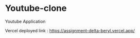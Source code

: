 # Youtube-clone
Youtube Application

Vercel deployed link : https://assignment-delta-beryl.vercel.app/
